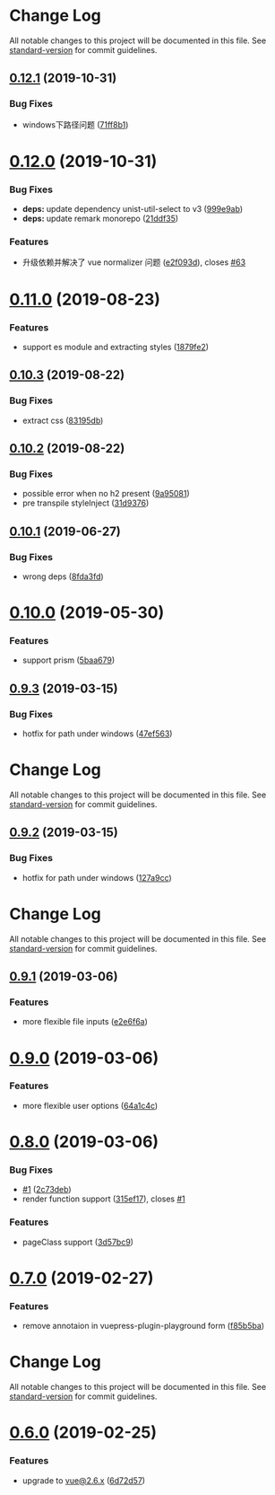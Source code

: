 # Change Log

All notable changes to this project will be documented in this file. See [standard-version](https://github.com/conventional-changelog/standard-version) for commit guidelines.

<a name="0.12.1"></a>
## [0.12.1](https://github.com/AngusFu/md2vue/compare/v0.12.0...v0.12.1) (2019-10-31)


### Bug Fixes

* windows下路径问题 ([71ff8b1](https://github.com/AngusFu/md2vue/commit/71ff8b1))



<a name="0.12.0"></a>

# [0.12.0](https://github.com/AngusFu/md2vue/compare/v0.11.0...v0.12.0) (2019-10-31)

### Bug Fixes

- **deps:** update dependency unist-util-select to v3 ([999e9ab](https://github.com/AngusFu/md2vue/commit/999e9ab))
- **deps:** update remark monorepo ([21ddf35](https://github.com/AngusFu/md2vue/commit/21ddf35))

### Features

- 升级依赖并解决了 vue normalizer 问题 ([e2f093d](https://github.com/AngusFu/md2vue/commit/e2f093d)), closes [#63](https://github.com/AngusFu/md2vue/issues/63)

<a name="0.11.0"></a>

# [0.11.0](https://github.com/AngusFu/md2vue/compare/v0.10.3...v0.11.0) (2019-08-23)

### Features

- support es module and extracting styles ([1879fe2](https://github.com/AngusFu/md2vue/commit/1879fe2))

<a name="0.10.3"></a>

## [0.10.3](https://github.com/AngusFu/md2vue/compare/v0.10.2...v0.10.3) (2019-08-22)

### Bug Fixes

- extract css ([83195db](https://github.com/AngusFu/md2vue/commit/83195db))

<a name="0.10.2"></a>

## [0.10.2](https://github.com/AngusFu/md2vue/compare/v0.10.1...v0.10.2) (2019-08-22)

### Bug Fixes

- possible error when no h2 present ([9a95081](https://github.com/AngusFu/md2vue/commit/9a95081))
- pre transpile styleInject ([31d9376](https://github.com/AngusFu/md2vue/commit/31d9376))

<a name="0.10.1"></a>

## [0.10.1](https://github.com/AngusFu/md2vue/compare/v0.10.0...v0.10.1) (2019-06-27)

### Bug Fixes

- wrong deps ([8fda3fd](https://github.com/AngusFu/md2vue/commit/8fda3fd))

# [0.10.0](https://github.com/AngusFu/md2vue/compare/v0.9.3...v0.10.0) (2019-05-30)

### Features

- support prism ([5baa679](https://github.com/AngusFu/md2vue/commit/5baa679))

## [0.9.3](https://github.com/AngusFu/md2vue/compare/v0.9.1...v0.9.3) (2019-03-15)

### Bug Fixes

- hotfix for path under windows ([47ef563](https://github.com/AngusFu/md2vue/commit/47ef563))

# Change Log

All notable changes to this project will be documented in this file. See [standard-version](https://github.com/conventional-changelog/standard-version) for commit guidelines.

## [0.9.2](https://github.com/AngusFu/md2vue/compare/v0.9.1...v0.9.2) (2019-03-15)

### Bug Fixes

- hotfix for path under windows ([127a9cc](https://github.com/AngusFu/md2vue/commit/127a9cc))

# Change Log

All notable changes to this project will be documented in this file. See [standard-version](https://github.com/conventional-changelog/standard-version) for commit guidelines.

## [0.9.1](https://github.com/AngusFu/md2vue/compare/v0.9.0...v0.9.1) (2019-03-06)

### Features

- more flexible file inputs ([e2e6f6a](https://github.com/AngusFu/md2vue/commit/e2e6f6a))

# [0.9.0](https://github.com/AngusFu/md2vue/compare/v0.8.0...v0.9.0) (2019-03-06)

### Features

- more flexible user options ([64a1c4c](https://github.com/AngusFu/md2vue/commit/64a1c4c))

# [0.8.0](https://github.com/AngusFu/md2vue/compare/v0.7.0...v0.8.0) (2019-03-06)

### Bug Fixes

- [#1](https://github.com/AngusFu/md2vue/issues/1) ([2c73deb](https://github.com/AngusFu/md2vue/commit/2c73deb))
- render function support ([315ef17](https://github.com/AngusFu/md2vue/commit/315ef17)), closes [#1](https://github.com/AngusFu/md2vue/issues/1)

### Features

- pageClass support ([3d57bc9](https://github.com/AngusFu/md2vue/commit/3d57bc9))

# [0.7.0](https://github.com/AngusFu/md2vue/compare/v0.6.0...v0.7.0) (2019-02-27)

### Features

- remove annotaion in vuepress-plugin-playground form ([f85b5ba](https://github.com/AngusFu/md2vue/commit/f85b5ba))

# Change Log

All notable changes to this project will be documented in this file. See [standard-version](https://github.com/conventional-changelog/standard-version) for commit guidelines.

# [0.6.0](https://github.com/AngusFu/md2vue/compare/v0.5.3...v0.6.0) (2019-02-25)

### Features

- upgrade to vue@2.6.x ([6d72d57](https://github.com/AngusFu/md2vue/commit/6d72d57))
